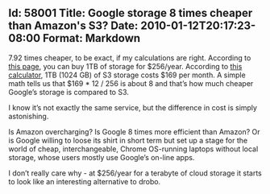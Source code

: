 Id: 58001
Title: Google storage 8 times cheaper than Amazon's S3?
Date: 2010-01-12T20:17:23-08:00
Format: Markdown
--------------
7.92 times cheaper, to be exact, if my calculations are right. According
to [this page](https://www.google.com/accounts/purchasestorage), you can
buy 1TB of storage for \$256/year. According to [this
calculator](http://calculator.s3.amazonaws.com/calc5.html), 1TB (1024
GB) of S3 storage costs \$169 per month. A simple math tells us that
\$169 \* 12 / 256 is about 8 and that’s how much cheaper Google’s
storage is compared to S3.

I know it’s not exactly the same service, but the difference in cost is
simply astonishing.

Is Amazon overcharging? Is Google 8 times more efficient than Amazon? Or
is Google willing to loose its shirt in short term but set up a stage
for the world of cheap, interchangeable, Chrome OS-running laptops
without local storage, whose users mostly use Google’s on-line apps.

I don’t really care why - at \$256/year for a terabyte of cloud storage
it starts to look like an interesting alternative to drobo.
